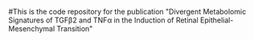 #This is the code repository for the publication "Divergent Metabolomic Signatures of TGFβ2 and TNFα in the Induction of Retinal Epithelial-Mesenchymal Transition"
